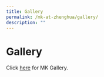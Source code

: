 ```yaml
---
title: Gallery
permalink: /mk-at-zhenghua/gallery/
description: ""
---
```

# Gallery

Click [here](https://cms.isomer.gov.sg/sites/moe-zhenghuapri/folders/mk-media-gallery) for MK Gallery.
